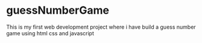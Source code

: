 # guessNumberGame
This is my first web development project where i have build a guess number game using html css and javascript
